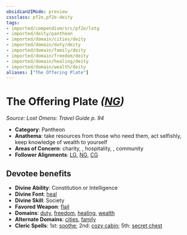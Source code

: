 ```yaml
---
obsidianUIMode: preview
cssclass: pf2e,pf2e-deity
tags:
- imported/compendium/src/pf2e/lotg
- imported/deity/pantheon
- imported/domain/cities/deity
- imported/domain/duty/deity
- imported/domain/family/deity
- imported/domain/freedom/deity
- imported/domain/healing/deity
- imported/domain/wealth/deity
aliases: ["The Offering Plate"]
---
```

# The Offering Plate *([NG](neutral-good-b1.md))*  
*Source: Lost Omens: Travel Guide p. 94*  

- **Category**: Pantheon
- **Anathema**: take resources from those who need them, act selfishly, keep knowledge of wealth to yourself
- **Areas of Concern**: charity, , hospitality, , community
- **Follower Alignments**: [LG](lawful-goo-b1.md), [NG](neutral-good-b1.md), [CG](chaotic-good-b1.md)

## Devotee benefits

- **Divine Ability**: Constitution or Intelligence
- **Divine Font**: [heal](../../spells/heal.md)
- **Divine Skill**: Society
- **Favored Weapon**: [flail](../../equipment/items/flail.md)
- **Domains**: [duty](../domains.md#Duty), [freedom](../domains.md#Freedom), [healing](../domains.md#Healing), [wealth](../domains.md#Wealth)
- **Alternate Domains**: [cities](../domains.md#Cities), [family](../domains.md#Family)
- **Cleric Spells**: 1st: [soothe](../../spells/soothe.md); 2nd: [cozy cabin](../../spells/cozy-cabin-apg.md); 5th: [secret chest](../../spells/secret-chest-apg.md)